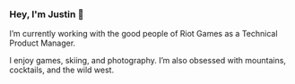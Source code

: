 ### Hey, I'm Justin 👋

I’m currently working with the good people of Riot Games as a Technical Product Manager.

I enjoy games, skiing, and photography. I’m also obsessed with mountains, cocktails, and the wild west.
